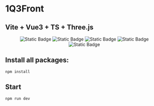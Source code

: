 # 1Q3Front

## Vite + Vue3 + TS + Three.js

<p align="center">
  <img alt="Static Badge" src="https://img.shields.io/badge/Vue-3.3.4-green">
  <img alt="Static Badge" src="https://img.shields.io/badge/Vite-3.3.4-lightgreen">
  <img alt="Static Badge" src="https://img.shields.io/badge/TypeScript-5.0.2-blue">
  <img alt="Static Badge" src="https://img.shields.io/badge/Element--Plus-2.3.14-lightblue">
  <img alt="Static Badge" src="https://img.shields.io/badge/Three.js-0.156.1-orange">
  <br>
</p>

## Install all packages:
```npm install```

## Start

```npm run dev```




